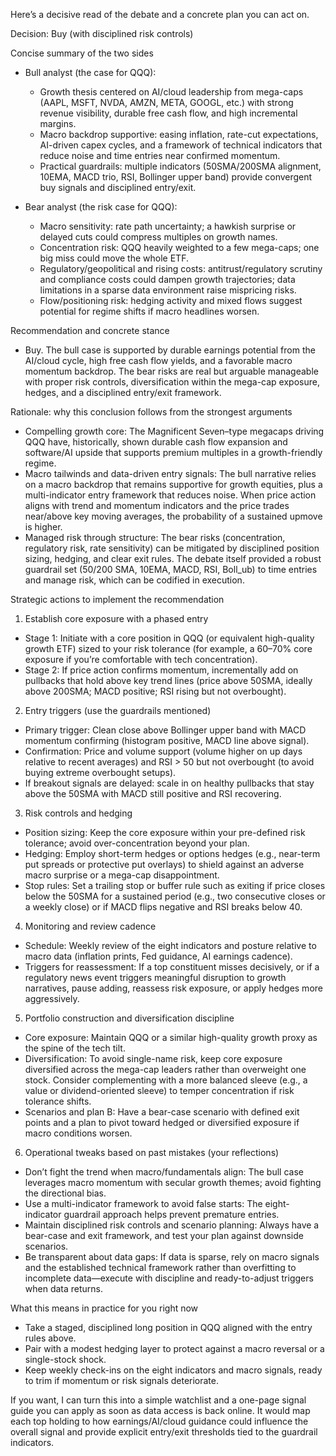 Here’s a decisive read of the debate and a concrete plan you can act on.

Decision: Buy (with disciplined risk controls)

Concise summary of the two sides
- Bull analyst (the case for QQQ):
  - Growth thesis centered on AI/cloud leadership from mega-caps (AAPL, MSFT, NVDA, AMZN, META, GOOGL, etc.) with strong revenue visibility, durable free cash flow, and high incremental margins.
  - Macro backdrop supportive: easing inflation, rate-cut expectations, AI-driven capex cycles, and a framework of technical indicators that reduce noise and time entries near confirmed momentum.
  - Practical guardrails: multiple indicators (50SMA/200SMA alignment, 10EMA, MACD trio, RSI, Bollinger upper band) provide convergent buy signals and disciplined entry/exit.

- Bear analyst (the risk case for QQQ):
  - Macro sensitivity: rate path uncertainty; a hawkish surprise or delayed cuts could compress multiples on growth names.
  - Concentration risk: QQQ heavily weighted to a few mega-caps; one big miss could move the whole ETF.
  - Regulatory/geopolitical and rising costs: antitrust/regulatory scrutiny and compliance costs could dampen growth trajectories; data limitations in a sparse data environment raise mispricing risks.
  - Flow/positioning risk: hedging activity and mixed flows suggest potential for regime shifts if macro headlines worsen.

Recommendation and concrete stance
- Buy. The bull case is supported by durable earnings potential from the AI/cloud cycle, high free cash flow yields, and a favorable macro momentum backdrop. The bear risks are real but arguable manageable with proper risk controls, diversification within the mega-cap exposure, hedges, and a disciplined entry/exit framework.

Rationale: why this conclusion follows from the strongest arguments
- Compelling growth core: The Magnificent Seven–type megacaps driving QQQ have, historically, shown durable cash flow expansion and software/AI upside that supports premium multiples in a growth-friendly regime.
- Macro tailwinds and data-driven entry signals: The bull narrative relies on a macro backdrop that remains supportive for growth equities, plus a multi-indicator entry framework that reduces noise. When price action aligns with trend and momentum indicators and the price trades near/above key moving averages, the probability of a sustained upmove is higher.
- Managed risk through structure: The bear risks (concentration, regulatory risk, rate sensitivity) can be mitigated by disciplined position sizing, hedging, and clear exit rules. The debate itself provided a robust guardrail set (50/200 SMA, 10EMA, MACD, RSI, Boll_ub) to time entries and manage risk, which can be codified in execution.

Strategic actions to implement the recommendation
1) Establish core exposure with a phased entry
- Stage 1: Initiate with a core position in QQQ (or equivalent high-quality growth ETF) sized to your risk tolerance (for example, a 60–70% core exposure if you’re comfortable with tech concentration).
- Stage 2: If price action confirms momentum, incrementally add on pullbacks that hold above key trend lines (price above 50SMA, ideally above 200SMA; MACD positive; RSI rising but not overbought).

2) Entry triggers (use the guardrails mentioned)
- Primary trigger: Clean close above Bollinger upper band with MACD momentum confirming (histogram positive, MACD line above signal).
- Confirmation: Price and volume support (volume higher on up days relative to recent averages) and RSI > 50 but not overbought (to avoid buying extreme overbought setups).
- If breakout signals are delayed: scale in on healthy pullbacks that stay above the 50SMA with MACD still positive and RSI recovering.

3) Risk controls and hedging
- Position sizing: Keep the core exposure within your pre-defined risk tolerance; avoid over-concentration beyond your plan.
- Hedging: Employ short-term hedges or options hedges (e.g., near-term put spreads or protective put overlays) to shield against an adverse macro surprise or a mega-cap disappointment.
- Stop rules: Set a trailing stop or buffer rule such as exiting if price closes below the 50SMA for a sustained period (e.g., two consecutive closes or a weekly close) or if MACD flips negative and RSI breaks below 40.

4) Monitoring and review cadence
- Schedule: Weekly review of the eight indicators and posture relative to macro data (inflation prints, Fed guidance, AI earnings cadence).
- Triggers for reassessment: If a top constituent misses decisively, or if a regulatory news event triggers meaningful disruption to growth narratives, pause adding, reassess risk exposure, or apply hedges more aggressively.

5) Portfolio construction and diversification discipline
- Core exposure: Maintain QQQ or a similar high-quality growth proxy as the spine of the tech tilt.
- Diversification: To avoid single-name risk, keep core exposure diversified across the mega-cap leaders rather than overweight one stock. Consider complementing with a more balanced sleeve (e.g., a value or dividend-oriented sleeve) to temper concentration if risk tolerance shifts.
- Scenarios and plan B: Have a bear-case scenario with defined exit points and a plan to pivot toward hedged or diversified exposure if macro conditions worsen.

6) Operational tweaks based on past mistakes (your reflections)
- Don’t fight the trend when macro/fundamentals align: The bull case leverages macro momentum with secular growth themes; avoid fighting the directional bias.
- Use a multi-indicator framework to avoid false starts: The eight-indicator guardrail approach helps prevent premature entries.
- Maintain disciplined risk controls and scenario planning: Always have a bear-case and exit framework, and test your plan against downside scenarios.
- Be transparent about data gaps: If data is sparse, rely on macro signals and the established technical framework rather than overfitting to incomplete data—execute with discipline and ready-to-adjust triggers when data returns.

What this means in practice for you right now
- Take a staged, disciplined long position in QQQ aligned with the entry rules above.
- Pair with a modest hedging layer to protect against a macro reversal or a single-stock shock.
- Keep weekly check-ins on the eight indicators and macro signals, ready to trim if momentum or risk signals deteriorate.

If you want, I can turn this into a simple watchlist and a one-page signal guide you can apply as soon as data access is back online. It would map each top holding to how earnings/AI/cloud guidance could influence the overall signal and provide explicit entry/exit thresholds tied to the guardrail indicators.